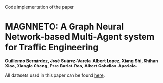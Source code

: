 Code implementation of the paper

# MAGNNETO: A Graph Neural Network-based Multi-Agent system for Traffic Engineering

**Guillermo Bernárdez, José Suárez-Varela, Albert Lopez, Xiang Shi, Shihan Xiao, Xiangle Cheng, Pere Barlet-Ros, Albert Cabellos-Aparicio.**


All datasets used in this paper can be found [here](https://bnn.upc.edu/download/magnneto-te_datasets/).

